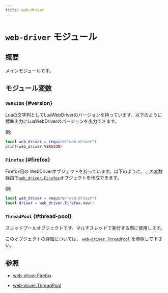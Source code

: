 ```yaml
---
title: web-driver
---
```


# `web-driver` モジュール

## 概要

メインモジュールです。

## モジュール変数

### `VERSION` {#version}

Luaの文字列としてLuaWebDriverのバージョンを持っています。以下のように標準出力にLuaWebDriverのバージョンを出力できます。

例:

```lua
local web_driver = require("web-driver")
print(web_driver.VERSION)
```

### `Firefox` {#firefox}

Firefox用の WebDriverオブジェクトを持っています。以下のように、この変数経由で[`web_driver.Firefox`][firefox]オブジェクトを作成できます。

例:

```lua
local web_driver = require("web-driver")
local driver = web_driver.Firefox.new()
```

### `ThreadPool` {#thread-pool}

スレッドプールオブジェクトです。マルチスレッドで実行する際に使用します。

このオブジェクトの詳細については、 [`web-driver.ThreadPool`][thread-pool] を参照して下さい。

## 参照

  * [web-driver.Firefox][firefox]

  * [web-driver.ThreadPool][thread-pool]


[firefox]:firefox.html

[thread-pool]:thread-pool.html
